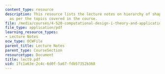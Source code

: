 ```yaml
---
content_type: resource
description: This resource lists the lecture notes on hierarchy of shape grammars
  as per the topics covered in the course.
file: /media/courses/4-520-computational-design-i-theory-and-applications-fall-2005/1fc1a63e2c4c6d0f5a67fdb57352b368_lect9.pdf
file_type: application/pdf
learning_resource_types:
- Lecture Notes
ocw_type: OCWFile
parent_title: Lecture Notes
parent_type: CourseSection
resourcetype: Document
title: lect9.pdf
uid: 1fc1a63e-2c4c-6d0f-5a67-fdb57352b368
---
```

